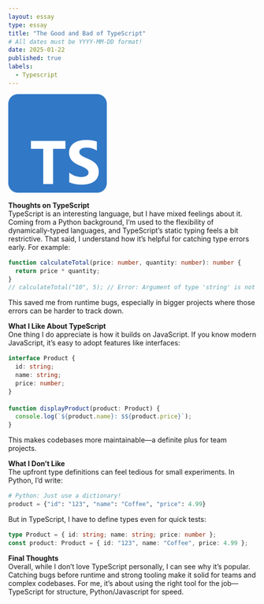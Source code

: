 ```yaml
---
layout: essay
type: essay
title: "The Good and Bad of TypeScript"
# All dates must be YYYY-MM-DD format!
date: 2025-01-22
published: true
labels:
  - Typescript
---
```


<img width="200px" class="rounded float-start pe-4" src="../img/typescript.png">

**Thoughts on TypeScript**  
TypeScript is an interesting language, but I have mixed feelings about it. Coming from a Python background, I’m used to the flexibility of dynamically-typed languages, and TypeScript’s static typing feels a bit restrictive. That said, I understand how it’s helpful for catching type errors early. For example:

```typescript
function calculateTotal(price: number, quantity: number): number {
  return price * quantity;
}
// calculateTotal("10", 5); // Error: Argument of type 'string' is not assignable to 'number'
```

This saved me from runtime bugs, especially in bigger projects where those errors can be harder to track down.

**What I Like About TypeScript**  
One thing I do appreciate is how it builds on JavaScript. If you know modern JavaScript, it’s easy to adopt features like interfaces:

```typescript
interface Product {
  id: string;
  name: string;
  price: number;
}

function displayProduct(product: Product) {
  console.log(`${product.name}: $${product.price}`);
}
```

This makes codebases more maintainable—a definite plus for team projects.

**What I Don’t Like**  
The upfront type definitions can feel tedious for small experiments. In Python, I’d write:

```python
# Python: Just use a dictionary!
product = {"id": "123", "name": "Coffee", "price": 4.99}
```

But in TypeScript, I have to define types even for quick tests:

```typescript
type Product = { id: string; name: string; price: number };
const product: Product = { id: "123", name: "Coffee", price: 4.99 };
```

**Final Thoughts**  
Overall, while I don’t love TypeScript personally, I can see why it’s popular. Catching bugs before runtime and strong tooling make it solid for teams and complex codebases. For me, it’s about using the right tool for the job—TypeScript for structure, Python/Javascript for speed.



